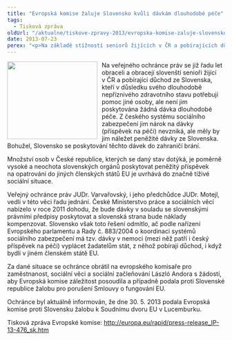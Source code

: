 ```yaml
---
title: "Evropská komise žaluje Slovensko kvůli dávkám dlouhodobé péče"
tags:
  - Tisková zpráva
oldUrl: "/aktualne/tiskove-zpravy-2013/evropska-komise-zaluje-slovensko-kvuli-davkam-dlouhodobe-pece"
date: 2013-07-23
perex: "<p>Na základě stížností seniorů žijících v ČR a pobírajících důchod ze Slovenska upozornil ochránce Evropskou komisi , že slovenská vláda trvale odmítá vyplácet dávky dlouhodobé péče svým důchodcům pobývajícím v zahraničí, přestože tuto povinnost ukládá nařízení Evropského parlamentu a Rady. </p>"
---
```


<!-- imported from the old website -->

<p><img src="https://www.ochrance.cz/uploads/RTEmagicC_EU.jpg.jpg" style="PADDING-RIGHT: 10px; FLOAT: left" height="180" width="209" alt="" />Na veřejného ochránce práv se již řadu let obraceli a obracejí slovenští senioři žijící v ČR a pobírající důchod ze Slovenska, kteří v důsledku svého dlouhodobě nepříznivého zdravotního stavu potřebují pomoc jiné osoby, ale není jim poskytována žádná dávka dlouhodobé péče. Z českého systému sociálního zabezpečení jim nárok na dávky (příspěvek na péči) nevzniká, ale měly by jim náležet peněžité dávky ze Slovenska. Bohužel, Slovensko se poskytování těchto dávek do zahraničí brání. </p><p>Množství osob v České republice, kterých se daný stav dotýká, je poměrně vysoké a neochota slovenských orgánů poskytovat peněžitý příspěvek na opatrování do jiných členských států EU je uvrhává do značně tíživé sociální situace.</p><p>Veřejný ochránce práv JUDr. Varvařovský, i jeho předchůdce JUDr. Motejl, vedli v této věci řadu jednání. České Ministerstvo práce a sociálních věcí nabízelo v roce 2011 dohodu, že bude dávky v souladu se slovenskými právními předpisy poskytovat a slovenská strana bude náklady kompenzovat. Slovensko však toto řešení odmítlo, ač podle nařízení Evropského parlamentu a Rady č. 883/2004 o koordinaci systémů sociálního zabezpečení má tzv. dávky v nemoci (mezi něž patří i český příspěvek na péči) vyplácet žadatelům stát, z něhož pobírají důchod, i když bydlí v jiném členském státě EU.</p><p>Za dané situace se ochránce obrátil na evropského komisaře pro zaměstnanost, sociální věci a sociální začleňování László Andora s žádostí, aby Evropská komise záležitost posoudila a případně podala proti Slovenské republice žalobu pro porušení Smlouvy o fungování EU.</p><p>Ochránce byl aktuálně informován, že dne 30. 5. 2013 podala Evropská komise proti Slovensku žalobu k Soudnímu dvoru EU v Lucemburku.</p><p>Tisková zpráva Evropské komise: <a title="Otevření do nového okna" href="http://europa.eu/rapid/press-release_IP-13-476_sk.htm" target="_blank">http://europa.eu/rapid/press-release_IP-13-476_sk.htm</a>  </p>
